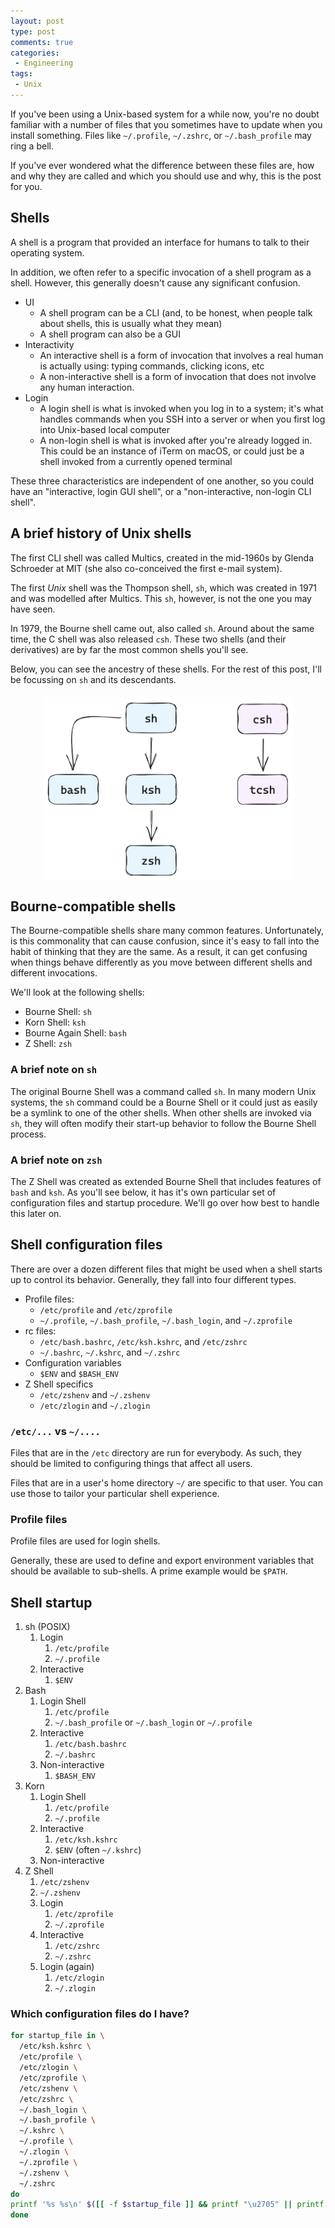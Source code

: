 ```yaml
---
layout: post
type: post
comments: true
categories:
 - Engineering
tags:
 - Unix
---
```

If you've been using a Unix-based system for a while now, you're no doubt familiar with a number of files that you sometimes have to update when you install something. Files like `~/.profile`, `~/.zshrc`, or `~/.bash_profile` may ring a bell.

If you've ever wondered what the difference between these files are, how and why they are called and which you should use and why, this is the post for you.

## Shells

A shell is a program that provided an interface for humans to talk to their operating system.

In addition, we often refer to a specific invocation of a shell program as a shell. However, this generally doesn't cause any significant confusion.

 - UI
   - A shell program can be a CLI (and, to be honest, when people talk about shells, this is usually what they mean)
   - A shell program can also be a GUI
 - Interactivity
   - An interactive shell is a form of invocation that involves a real human is actually using: typing commands, clicking icons, etc
   - A non-interactive shell is a form of invocation that does not involve any human interaction. 
 - Login
   - A login shell is what is invoked when you log in to a system; it's what handles commands when you SSH into a server or when you first log into Unix-based local computer
   - A non-login shell is what is invoked after you're already logged in. This could be an instance of iTerm on macOS, or could just be a shell invoked from a currently opened terminal

These three characteristics are independent of one another, so you could have an "interactive, login GUI shell", or a "non-interactive, non-login CLI shell".


## A brief history of Unix shells

The first CLI shell was called Multics, created in the mid-1960s by Glenda Schroeder at MIT (she also co-conceived the first e-mail system).

The first *Unix* shell was the Thompson shell, `sh`, which was created in 1971 and was modelled after Multics. This `sh`, however, is not the one you may have seen.

In 1979, the Bourne shell came out, also called `sh`. Around about the same time, the C shell was also released `csh`. These two shells (and their derivatives) are by far the most common shells you'll see.

Below, you can see the ancestry of these shells. For the rest of this post, I'll be focussing on `sh` and its descendants.

<img src="/assets/shell-ancestry.png" alt="Image showing the ancestry of common Unix shells" style="max-width: 400px; margin: 20px auto; display: block"/>

## Bourne-compatible shells

The Bourne-compatible shells share many common features. Unfortunately, is this commonality that can cause confusion, since it's easy to fall into the habit of thinking that they are the same. As a result, it can get confusing when things behave differently as you move between different shells and different invocations.

We'll look at the following shells:

 - Bourne Shell: `sh`
 - Korn Shell: `ksh`
 - Bourne Again Shell: `bash`
 - Z Shell: `zsh`

### A brief note on `sh`

The original Bourne Shell was a command called `sh`. In many modern Unix systems, the `sh` command could be a Bourne Shell or it could just as easily be a symlink to one of the other shells. When other shells are invoked via `sh`, they will often modify their start-up behavior to follow the Bourne Shell process.

### A brief note on `zsh`

The Z Shell was created as extended Bourne Shell that includes features of `bash` and `ksh`. As you'll see below, it has it's own particular set of configuration files and startup procedure. We'll go over how best to handle this later on.

## Shell configuration files

There are over a dozen different files that might be used when a shell starts up to control its behavior. Generally, they fall into four different types.

- Profile files:
  - `/etc/profile` and `/etc/zprofile`
  - `~/.profile`, `~/.bash_profile`, `~/.bash_login`, and `~/.zprofile`
- rc files:
  - `/etc/bash.bashrc`, `/etc/ksh.kshrc`, and `/etc/zshrc`
  - `~/.bashrc`, `~/.kshrc`, and `~/.zshrc`
- Configuration variables
  - `$ENV` and `$BASH_ENV`
- Z Shell specifics
  - `/etc/zshenv` and `~/.zshenv`
  - `/etc/zlogin` and `~/.zlogin`

### `/etc/...` vs `~/....`

Files that are in the `/etc` directory are run for everybody. As such, they should be limited to configuring things that affect all users.

Files that are in a user's home directory `~/` are specific to that user. You can use those to tailor your particular shell experience.

### Profile files

Profile files are used for login shells. 

Generally, these are used to define and export environment variables that should be available to sub-shells. A prime example would be `$PATH`.


## Shell startup

 1. sh (POSIX)
    1. Login
       1. `/etc/profile`
       2. `~/.profile`
    2. Interactive
       1. `$ENV`
 2. Bash
    1. Login Shell
       1. `/etc/profile`
       2. `~/.bash_profile` or `~/.bash_login` or `~/.profile`
    2. Interactive  
       1. `/etc/bash.bashrc`
       2. `~/.bashrc`
    3. Non-interactive
       1. `$BASH_ENV`
 3. Korn
    1. Login Shell
       1. `/etc/profile`
       2. `~/.profile`    
    2. Interactive
       1. `/etc/ksh.kshrc`
       2. `$ENV` (often `~/.kshrc`)
    3. Non-interactive
 4. Z Shell
    1. `/etc/zshenv`
    2. `~/.zshenv`
    3. Login
       1. `/etc/zprofile`
       2. `~/.zprofile`
    4. Interactive
       1. `/etc/zshrc`
       2. `~/.zshrc`
    5. Login (again)
       1. `/etc/zlogin`
       2. `~/.zlogin`
       

### Which configuration files do I have?



```sh
for startup_file in \
  /etc/ksh.kshrc \
  /etc/profile \
  /etc/zlogin \
  /etc/zprofile \
  /etc/zshenv \
  /etc/zshrc \
  ~/.bash_login \
  ~/.bash_profile \
  ~/.kshrc \
  ~/.profile \
  ~/.zlogin \
  ~/.zprofile \
  ~/.zshenv \
  ~/.zshrc
do
printf '%s %s\n' $([[ -f $startup_file ]] && printf "\u2705" || printf "\u274c" ) $startup_file
done
```